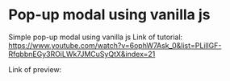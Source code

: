 # Pop-up modal using vanilla js

Simple pop-up modal using vanilla js
Link of tutorial: https://www.youtube.com/watch?v=6ophW7Ask_0&list=PLillGF-RfqbbnEGy3ROiLWk7JMCuSyQtX&index=21

Link of preview: